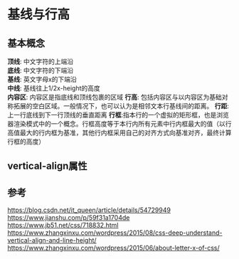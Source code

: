 # 基线与行高

## 基本概念

**顶线**: 中文字符的上端沿  
**底线**: 中文字符的下端沿  
**基线**: 英文字母x的下端沿  
**中线**: 基线往上1/2x-height的高度  
**内容区**: 内容区是指底线和顶线包裹的区域
**行高**: 包括内容区与以内容区为基础对称拓展的空白区域。一般情况下，也可以认为是相邻文本行基线间的距离。
**行距**: 上一行底线到下一行顶线的垂直距离
**行框**:指本行的一个虚拟的矩形框，也是浏览器渲染模式中的一个概念。行框高度等于本行内所有元素中行内框最大的值（以行高值最大的行内框为基准，其他行内框采用自己的对齐方式向基准对齐，最终计算行框的高度）

## vertical-align属性

## 参考
https://blog.csdn.net/it_queen/article/details/54729949  
https://www.jianshu.com/p/59f31a1704de  
https://www.jb51.net/css/718832.html  
https://www.zhangxinxu.com/wordpress/2015/08/css-deep-understand-vertical-align-and-line-height/  https://www.zhangxinxu.com/wordpress/2015/06/about-letter-x-of-css/